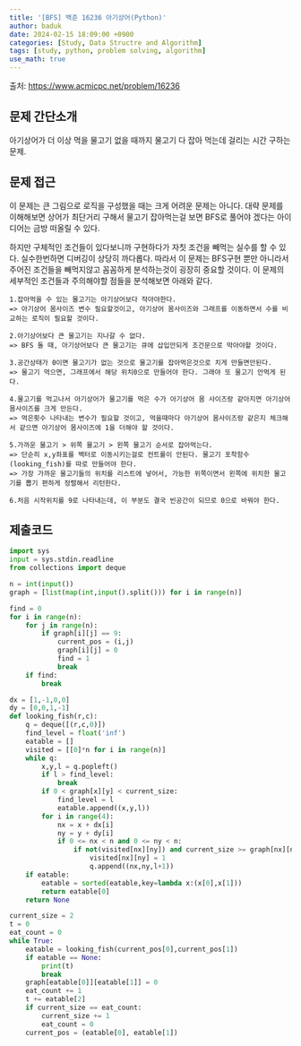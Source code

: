 ```yaml
---
title: '[BFS] 백준 16236 아기상어(Python)'
author: baduk
date: 2024-02-15 18:09:00 +0900
categories: [Study, Data Structre and Algorithm]
tags: [study, python, problem solving, algorithm]
use_math: true
---
```

출처:
<https://www.acmicpc.net/problem/16236>

## 문제 간단소개
아기상어가 더 이상 먹을 물고기 없을 때까지 물고기 다 잡아 먹는데 걸리는 시간 구하는 문제.

## 문제 접근

이 문제는 큰 그림으로 로직을 구성했을 때는 크게 어려운 문제는 아니다. 대략 문제를 이해해보면 상어가 최단거리 구해서 물고기 잡아먹는걸 보면 BFS로 풀어야 겠다는 아이디어는 금방 떠올릴 수 있다.

하지만 구체적인 조건들이 있다보니까 구현하다가 자칫 조건을 빼먹는 실수를 할 수 있다. 실수한번하면 디버깅이 상당히 까다롭다. 따라서 이 문제는 BFS구현 뿐만 아니라서 주어진 조건들을 빼먹지않고 꼼꼼하게 분석하는것이 굉장히 중요할 것이다. 이 문제의 세부적인 조건들과 주의해야할 점들을 분석해보면 아래와 같다.

```
1.잡아먹을 수 있는 물고기는 아기상어보다 작아야한다. 
=> 아기상어 몸사이즈 변수 필요할것이고, 아기상어 몸사이즈와 그래프를 이동하면서 수를 비교하는 로직이 필요할 것이다.

2.아기상어보다 큰 물고기는 지나갈 수 없다.
=> BFS 돌 때, 아기상어보다 큰 물고기는 큐에 삽입안되게 조건문으로 막아야할 것이다.

3.공간상태가 0이면 물고기가 없는 것으로 물고기를 잡아먹은것으로 치게 만들면안된다.
=> 물고기 먹으면, 그래프에서 해당 위치0으로 만들어야 한다. 그래야 또 물고기 안먹게 된다.

4.물고기를 먹고나서 아기상어가 물고기를 먹은 수가 아기상어 몸 사이즈랑 같아지면 아기상어 몸사이즈를 크게 만든다.
=> 먹은횟수 나타내는 변수가 필요할 것이고, 먹을때마다 아기상어 몸사이즈랑 같은지 체크해서 같으면 아기상어 몸사이즈에 1을 더해야 할 것이다.

5.가까운 물고기 > 위쪽 물고기 > 왼쪽 물고기 순서로 잡아먹는다.
=> 단순히 x,y좌표를 벡터로 이동시키는걸로 컨트롤이 안된다. 물고기 포착함수(looking_fish)를 따로 만들어야 한다.
=> 가장 가까운 물고기들의 위치를 리스트에 넣어서, 가능한 위쪽이면서 왼쪽에 위치한 물고기를 뽑기 편하게 정렬해서 리턴한다.

6.처음 시작위치를 9로 나타내는데, 이 부분도 결국 빈공간이 되므로 0으로 바꿔야 한다.
```


## 제출코드

```python
import sys
input = sys.stdin.readline
from collections import deque

n = int(input())
graph = [list(map(int,input().split())) for i in range(n)]

find = 0
for i in range(n):
    for j in range(n):
        if graph[i][j] == 9:
            current_pos = (i,j)
            graph[i][j] = 0
            find = 1
            break
    if find:
        break

dx = [1,-1,0,0]
dy = [0,0,1,-1]
def looking_fish(r,c):
    q = deque([(r,c,0)])
    find_level = float('inf')
    eatable = []
    visited = [[0]*n for i in range(n)]
    while q:
        x,y,l = q.popleft()
        if l > find_level:
            break
        if 0 < graph[x][y] < current_size:
            find_level = l
            eatable.append((x,y,l))
        for i in range(4):
            nx = x + dx[i]
            ny = y + dy[i]
            if 0 <= nx < n and 0 <= ny < n:
                if not(visited[nx][ny]) and current_size >= graph[nx][ny]:
                    visited[nx][ny] = 1
                    q.append((nx,ny,l+1))
    if eatable:
        eatable = sorted(eatable,key=lambda x:(x[0],x[1]))
        return eatable[0]
    return None

current_size = 2
t = 0
eat_count = 0
while True:
    eatable = looking_fish(current_pos[0],current_pos[1])
    if eatable == None:
        print(t)
        break
    graph[eatable[0]][eatable[1]] = 0
    eat_count += 1
    t += eatable[2]
    if current_size == eat_count:
        current_size += 1
        eat_count = 0
    current_pos = (eatable[0], eatable[1])
```
